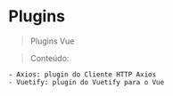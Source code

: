 # Plugins

> Plugins Vue

> Conteúdo:

    - Axios: plugin do Cliente HTTP Axios
    - Vuetify: plugin do Vuetify para o Vue